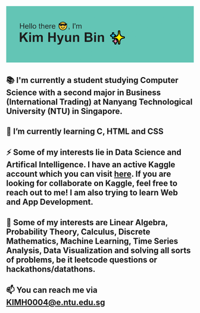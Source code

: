 <img src="https://github.com/vanilladucky/vanilladucky/blob/main/header.png?raw=true">

<!--
**vanilladucky/vanilladucky** is a ✨ _special_ ✨ repository because its `README.md` (this file) appears on your GitHub profile.

Here are some ideas to get you started:

- 🔭 I’m currently working on ...
- 🌱 I’m currently learning ...
- 👯 I’m looking to collaborate on ...
- 🤔 I’m looking for help with ...
- 💬 Ask me about ...
- 📫 How to reach me: ...
- 😄 Pronouns: ...
- ⚡ Fun fact: ...
-->

## 📚 I'm currently a student studying Computer Science with a second major in Business (International Trading) at Nanyang Technological University (NTU) in Singapore. 
## 🌱 I’m currently learning C, HTML and CSS
## ⚡ Some of my interests lie in Data Science and Artifical Intelligence. I have an active Kaggle account which you can visit <a href="https://www.kaggle.com/kimmik123" target="_blank">here</a>. If you are looking for collaborate on Kaggle, feel free to reach out to me! I am also trying to learn Web and App Development. 
## 🧨 Some of my interests are Linear Algebra, Probability Theory, Calculus, Discrete Mathematics, Machine Learning, Time Series Analysis, Data Visualization and solving all sorts of problems, be it leetcode questions or hackathons/datathons.
## 📫 You can reach me via KIMH0004@e.ntu.edu.sg
